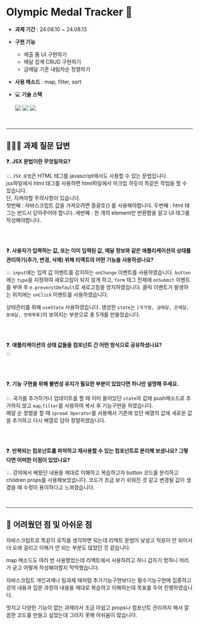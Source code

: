 # Olympic Medal Tracker 🏅

- **과제 기간** : 24.08.10 ~ 24.08.13
- **구현 기능**

  - 제출 폼 UI 구현하기
  - 메달 집계 CRUD 구현하기
  - 금메달 기준 내림차순 정렬하기

- **사용 메소드** : map, filter, sort
- 💻 **기술 스택** <br>

    <img src="https://img.shields.io/badge/React-61DAFB?style=flat-square&logo=React&logoColor=black"/>
    <img src="https://img.shields.io/badge/Visual Studio Code-007ACC?style=flat-square&logo=Visual Studio Code&logoColor=white"/>
    <img src="https://img.shields.io/badge/GitHub-181717?style=flat-square&logo=GitHub&logoColor=white"/>

<br>

---

## 👩🏻‍💻 과제 질문 답변

**❓. JSX 문법이란 무엇일까요?** <br>

💡. `JSX 문법`은 HTML 태그를 javascript에서도 사용할 수 있는 문법입니다.<br>
jsx파일에서 html 태그를 사용하면 html파일에서 마크업 하듯이 똑같은 작업을 할 수 있습니다.<br>
단, 지켜야할 주의사항이 있습니다. <br>
첫번째 : 자바스크립트 값을 가져오려면 중괄호{} 를 사용해야합니다.
두번째 : html 태그는 반드시 닫아주어야 합니다.
세번째 : 한 개의 element만 반환함을 알고 UI 태그를 작성해야합니다.

<br>
<br>

**❓. 사용자가 입력하는 값, 또는 이미 입력된 값, 메달 정보와 같은 애플리케이션의 상태를 관리하기(추가, 변경, 삭제) 위해 리액트의 어떤 기능을 사용하셨나요?** <br>

💡. `input`에는 입력 값 이벤트를 감지하는 `onChange` 이벤트를 사용하였습니다.
`button`에는 `type`을 지정하여 새로고침이 되지 않게 하고, `form` 태그 전체에 `onSubmit` 이벤트를 부여 후 `e.prevenstDefault`로 새로고침을 방지하였습니다.
클릭 이벤트가 발생하는 위치에는 `onClick` 이벤트를 사용하였습니다.

상태관리를 위해 `useState` 사용하였습니다.
생성한 `state`는 `[국가명, 금메달, 은메달, 동메달, 전체목록]`이 보여지는 부분으로 총 5개를 만들었습니다.

<br>
<br>

**❓. 애플리케이션의 상태 값들을 컴포넌트 간 어떤 방식으로 공유하셨나요?** <br>
💡.

<br>
<br>

**❓. 기능 구현을 위해 불변성 유지가 필요한 부분이 있었다면 하나만 설명해 주세요.**<br>

💡. 국가를 추가하거나 업데이트를 할 때 이미 들어있던 `state`의 값에 push메소드로 추가하지 않고 `map`,`filter`를 사용하여 복사 후 기능구현을 하였습니다.<br>
메달 순 정렬을 할 때 `spread Operator`를 사용해서 기존에 있던 배열의 값에 새로운 값을 추가하고 다시 배열로 담아 정렬하였습니다.

<br>
<br>

**❓. 반복되는 컴포넌트를 파악하고 재사용할 수 있는 컴포넌트로 분리해 보셨나요? 그렇다면 어떠한 이점이 있었나요?** <br>

💡. 강의에서 배웠던 내용을 제대로 이해하고 복습하고자 button 코드를 분리하고 children props를 사용해보았습니다.
코드가 조금 보기 쉬워진 것 같고 변경될 값이 생겼을 때 수정이 용이하다고 느껴졌습니다.

<br>

---

## 🤯 어려웠던 점 및 아쉬운 점

자바스크립트로 똑같이 로직을 생각하면 되는데 리액트 문법이 낯설고 적응이 안 되어서 더 오래 걸리고 이해가 안 되는 부분도 많았던 것 같습니다.<br>

map 메소드도 여러 번 사용했었는데 리액트에서 사용하려고 하니 갑자기 멍하니 머리가 굳고 어떻게 작성해야할지 막막했습니다.<br>

자바스크립트 개인과제나 팀과제 때처럼 추가기능구현보다는 필수기능구현에 집중하고 강의 내용과 입문 과정의 내용을 제대로 복습하고 이해하는데 목표를 두어 진행하였습니다.<br>

멋지고 다양한 기능이 없는 과제라서 조금 아쉽고 props나 컴포넌트 관리까지 해서 깔끔한 코드를 만들고 싶었는데 그러지 못해 아쉬움이 많습니다.
